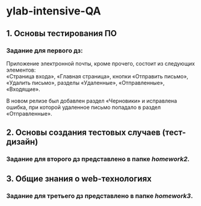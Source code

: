# ylab-intensive-QA

## 1. Основы тестирования ПО

### Задание для первого дз:

Приложение электронной почты, кроме прочего, состоит из следующих элементов:  
«Страница входа», «Главная страница», кнопки «Отправить письмо», «Удалить письмо», разделы «Удаленные», «Отправленные», «Входящие».

В новом релизе был добавлен раздел «Черновики» и исправлена ошибка, при которой удаленное письмо попадало в раздел «Отправленные».

## 2. Основы создания тестовых случаев (тест-дизайн)

### Задание для второго дз представлено в папке *homework2*.


## 3. Общие знания о web-технологиях

### Задание для третьего дз представлено в папке *homework3*.
